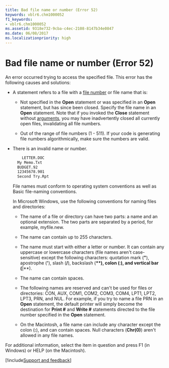```yaml
---
title: Bad file name or number (Error 52)
keywords: vblr6.chm1000052
f1_keywords:
- vblr6.chm1000052
ms.assetid: 9318e732-9cba-c4ec-2108-8147b34e0847
ms.date: 06/08/2017
ms.localizationpriority: high
---
```



# Bad file name or number (Error 52)

An error occurred trying to access the specified file. This error has the following causes and solutions:

- A statement refers to a file with a [file number](../../Glossary/vbe-glossary.md#file-number) or file name that is:

  - Not specified in the **Open** statement or was specified in an **Open** statement, but has since been closed. Specify the file name in an **Open** statement. Note that if you invoked the **Close** statement without [arguments](../../Glossary/vbe-glossary.md#argument), you may have inadvertently closed all currently open files, invalidating all file numbers.

  - Out of the range of file numbers (1 - 511). If your code is generating file numbers algorithmically, make sure the numbers are valid.

- There is an invalid name or number.

  ```vb
      LETTER.DOC 
    My Memo.Txt 
    BUDGET.92 
    12345678.901 
    Second Try.Rpt 

  ```

  File names must conform to operating system conventions as well as Basic file-naming conventions.
  
  In Microsoft Windows, use the following conventions for naming files and directories:

  - The name of a file or directory can have two parts: a name and an optional extension. The two parts are separated by a period, for example, myfile.new.

  - The name can contain up to 255 characters.

  - The name must start with either a letter or number. It can contain any uppercase or lowercase characters (file names aren't case-sensitive) except the following characters: quotation mark (**"**), apostrophe (**'**), slash (**/**), backslash (**\**), colon (**:**), and vertical bar (**|**).

  - The name can contain spaces.

  - The following names are reserved and can't be used for files or directories: CON, AUX, COM1, COM2, COM3, COM4, LPT1, LPT2, LPT3, PRN, and NUL. For example, if you try to name a file PRN in an **Open** statement, the default printer will simply become the destination for **Print #** and **Write #** statements directed to the file number specified in the **Open** statement.

  - On the Macintosh, a file name can include any character except the colon (**:**), and can contain spaces. Null characters (**Chr(0)**) aren't allowed in any file names.

For additional information, select the item in question and press F1 (in Windows) or HELP (on the Macintosh).

[!include[Support and feedback](~/includes/feedback-boilerplate.md)]
